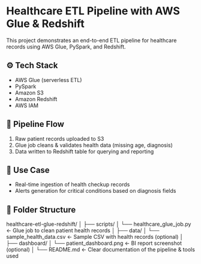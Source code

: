 # Healthcare ETL Pipeline with AWS Glue & Redshift

This project demonstrates an end-to-end ETL pipeline for healthcare records using AWS Glue, PySpark, and Redshift.

## ⚙️ Tech Stack

- AWS Glue (serverless ETL)
- PySpark
- Amazon S3
- Amazon Redshift
- AWS IAM

## 🔄 Pipeline Flow

1. Raw patient records uploaded to S3
2. Glue job cleans & validates health data (missing age, diagnosis)
3. Data written to Redshift table for querying and reporting

## 🧪 Use Case

- Real-time ingestion of health checkup records
- Alerts generation for critical conditions based on diagnosis fields

## 📁 Folder Structure

healthcare-etl-glue-redshift/
│
├── scripts/
│   └── healthcare_glue_job.py      ← Glue job to clean patient health records
│
├── data/
│   └── sample_health_data.csv      ← Sample CSV with health records (optional)
│
├── dashboard/
│   └── patient_dashboard.png       ← BI report screenshot (optional)
│
└── README.md                       ← Clear documentation of the pipeline & tools used
